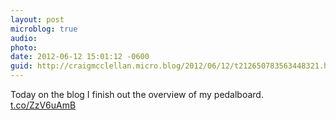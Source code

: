 ```yaml
---
layout: post
microblog: true
audio: 
photo: 
date: 2012-06-12 15:01:12 -0600
guid: http://craigmcclellan.micro.blog/2012/06/12/t212650783563448321.html
---
```

Today on the blog I finish out the overview of my pedalboard. [t.co/ZzV6uAmB](http://t.co/ZzV6uAmB)
